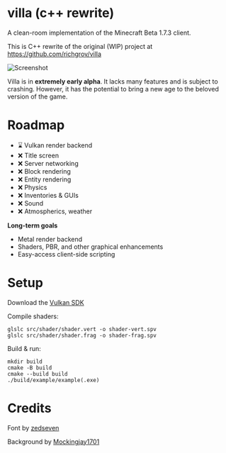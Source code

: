 # villa (c++ rewrite)

A clean-room implementation of the Minecraft Beta 1.7.3 client.

This is C++ rewrite of the original (WIP) project at https://github.com/richgrov/villa

![Screenshot](./screenshot.png)

Villa is in **extremely early alpha**. It lacks many features and is subject to crashing. However,
it has the potential to bring a new age to the beloved version of the game.

# Roadmap

- ⌛ Vulkan render backend
- ❌ Title screen
- ❌ Server networking
- ❌ Block rendering
- ❌ Entity rendering
- ❌ Physics
- ❌ Inventories & GUIs
- ❌ Sound
- ❌ Atmospherics, weather

**Long-term goals**

- Metal render backend
- Shaders, PBR, and other graphical enhancements
- Easy-access client-side scripting

# Setup

Download the [Vulkan SDK](https://vulkan.lunarg.com/)

Compile shaders:

```
glslc src/shader/shader.vert -o shader-vert.spv
glslc src/shader/shader.frag -o shader-frag.spv
```

Build & run:
```
mkdir build
cmake -B build
cmake --build build
./build/example/example(.exe)
```

# Credits

Font by [zedseven](https://github.com/zedseven/Pixellari)

Background by [Mockingjay1701](https://www.deviantart.com/mockingjay1701/art/Pixel-art-landscape-525082296)
